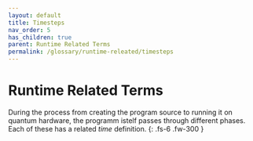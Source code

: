 ```yaml
---
layout: default
title: Timesteps
nav_order: 5
has_children: true
parent: Runtime Related Terms
permalink: /glossary/runtime-releated/timesteps
---
```


# Runtime Related Terms

During the process from creating the program source to running it on quantum hardware, the programm istelf passes through different phases.
Each of these has a related *time* definition. 
{: .fs-6 .fw-300 }
